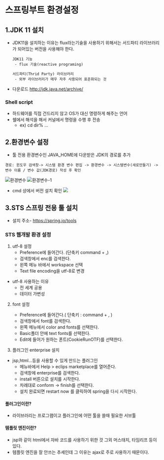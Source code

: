 스프링부트 환경설정
===
## 1.JDK 11 설치
- JDK11을 설치하는 이유는 flux라는기술을 사용하기 위해서는 서드파티 라이브러리가 되어있는 버전을 사용해야 한다.
   ```
   JDK11 기능
    - flux 기술(reactive programing)
   
   서드파티(Thrid Party) 라이브러리
    - 외부 라이브러리가 매우 자주 사용되어 표준화되는 것
    ```
- 다운로드 http://jdk.java.net/archive/
  
### Shell script
- 하드웨어를 직접 건드리지 않고 OS가 대신 명령하게 해주는 언어
- 쉘에서 해석을 해서 커널에서 명령을 수행 후 전송
    - ex) cd dir% ...
  
## 2.환경변수 설정
   - 툴 전용 환경변수인 JAVA_HOME에 다운받은 JDK의 경로를 추가
   ```
   경로: 윈도우 검색창-> 시스템 환경 변수 편집 -> 환경변수 -> 시스템변수(새로만들기) -> 변수 이름 / 변수 값(JDK경로) 작성 후 확인
   ```
   ![환경변수](자료/환경변수_설정.png)
   ![환경변수-1](자료/환경변수_설정-1.png)

   - cmd 상에서 버전 설치 확인
   ![](자료/자바version확인.png)

## 3.STS 스프링 전용 툴 설치
- 설치 주소- https://spring.io/tools

### STS 웹개발 환경 설정
1. utf-8 설정
   - Preference에 들어간다. (단축키  command + ,)
   - 검색창에서 enc를 검색한다.
   - 왼쪽 메뉴 바에서 workspace 선택
   - Text file encoding을 utf-8로 변경
- utf-8 사용하는 이유
    - 전 세계 공용
    - 데이터 가변성

2. font 설정
   - Preference에 들어간다.( 단축키 : command + , )
   - 검색창에서 font를 검색한다.
   - 왼쪽 메뉴에서 color and fonts를 선택한다.
   - Basic폴더 안에 text fonts를 선택한다.
   - Edit에 들어가 원하는 폰트(CookieRunOTF)를 선택한다.

3. 플러그인 enterprise 설치
- jsp,html…등을 사용할 수 있게 만드는 플러그인
    - 메뉴바에서 Help > eclips marketplace를 열어준다.
    - 검색창에 enterprise를 검색한다.
    - install 버튼으로 설치를 시작한다.
    - 차례대로 conform -> finish를 선택한다.
    - 설치 완료되면 restart now 를 클릭하여 spring을 다시 시작한다.

#### 플러그인이란?
- 라이브러리는 프로그램이고
플러그인에 어떤 툴을 쓸때 필요한 서브툴

#### 템플릿 엔진이란?
- jsp와 같이 html에서 자바 코드를 사용하기 위한 것
그외 머스태치, 타임리프 등이 있다.
- 템플릿 엔진을 잘 안쓰는 추세인데 그 이유는 ajax로 주로 사용하기 때문이다.
